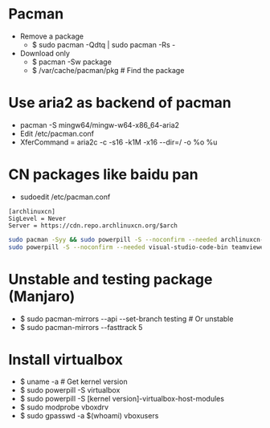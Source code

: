 Pacman
=====
* Remove a package
    * $ sudo pacman -Qdtq | sudo pacman -Rs -
* Download only
    * $ pacman -Sw package
    * $ /var/cache/pacman/pkg # Find the package

Use aria2 as backend of pacman
=====
* pacman -S mingw64/mingw-w64-x86\_64-aria2
* Edit /etc/pacman.conf
* XferCommand = aria2c -c -s16 -k1M -x16 --dir=/ -o %o %u

CN packages like baidu pan
=====
* sudoedit /etc/pacman.conf
```dosini
[archlinuxcn]
SigLevel = Never
Server = https://cdn.repo.archlinuxcn.org/$arch
```
```sh
sudo pacman -Syy && sudo powerpill -S --noconfirm --needed archlinuxcn-keyring
sudo powerpill -S --noconfirm --needed visual-studio-code-bin teamviewer skypeforlinux-stable-bin ttf-wps-fonts wps-office
```

Unstable and testing package (Manjaro)
=====
* $ sudo pacman-mirrors --api --set-branch testing # Or unstable
* $ sudo pacman-mirrors --fasttrack 5

Install virtualbox
=====
* $ uname -a # Get kernel version
* $ sudo powerpill -S virtualbox
* $ sudo powerpill -S [kernel version]-virtualbox-host-modules
* $ sudo modprobe vboxdrv
* $ sudo gpasswd -a $(whoami) vboxusers
